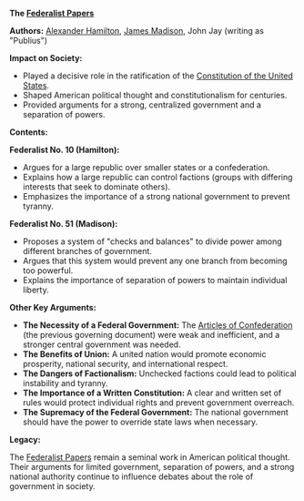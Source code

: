 **The [Federalist Papers](./../federalist-papers/)**

**Authors:** [Alexander Hamilton](./../alexander-hamilton/), [James Madison](./../james-madison/), John Jay (writing as "Publius")

**Impact on Society:**

* Played a decisive role in the ratification of the [Constitution of the United States](./../constitution-of-the-united-states/).
* Shaped American political thought and constitutionalism for centuries.
* Provided arguments for a strong, centralized government and a separation of powers.

**Contents:**

**Federalist No. 10 (Hamilton):**
* Argues for a large republic over smaller states or a confederation.
* Explains how a large republic can control factions (groups with differing interests that seek to dominate others).
* Emphasizes the importance of a strong national government to prevent tyranny.

**Federalist No. 51 (Madison):**
* Proposes a system of "checks and balances" to divide power among different branches of government.
* Argues that this system would prevent any one branch from becoming too powerful.
* Explains the importance of separation of powers to maintain individual liberty.

**Other Key Arguments:**

* **The Necessity of a Federal Government:** The [Articles of Confederation](./../articles-of-confederation/) (the previous governing document) were weak and inefficient, and a stronger central government was needed.
* **The Benefits of Union:** A united nation would promote economic prosperity, national security, and international respect.
* **The Dangers of Factionalism:** Unchecked factions could lead to political instability and tyranny.
* **The Importance of a Written Constitution:** A clear and written set of rules would protect individual rights and prevent government overreach.
* **The Supremacy of the Federal Government:** The national government should have the power to override state laws when necessary.

**Legacy:**

The [Federalist Papers](./../federalist-papers/) remain a seminal work in American political thought. Their arguments for limited government, separation of powers, and a strong national authority continue to influence debates about the role of government in society.